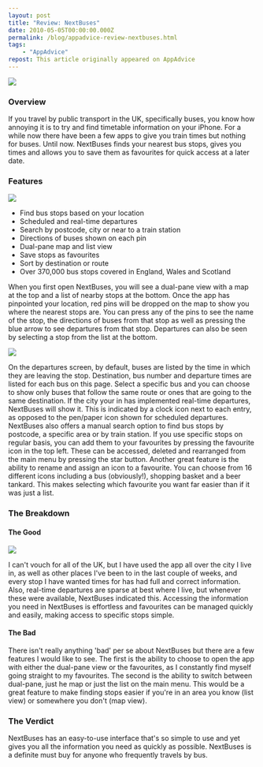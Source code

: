 ```yaml
---
layout: post
title: "Review: NextBuses"
date: 2010-05-05T00:00:00.000Z
permalink: /blog/appadvice-review-nextbuses.html
tags:
    - "AppAdvice"
repost: This article originally appeared on AppAdvice
---
```


![](https://cdn.rknight.me/site/appadvice/f0d6595edb.jpg)

### Overview

If you travel by public transport in the UK, specifically buses, you know how annoying it is to try and find timetable information on your iPhone. For a while now there have been a few apps to give you train times but nothing for buses. Until now. NextBuses finds your nearest bus stops, gives you times and allows you to save them as favourites for quick access at a later date.

### Features

![](https://cdn.rknight.me/site/appadvice/fb4c2e7ab7.jpg)

- Find bus stops based on your location
- Scheduled and real-time departures 
- Search by postcode, city or near to a train station 
- Directions of buses shown on each pin 
- Dual-pane map and list view 
- Save stops as favourites 
- Sort by destination or route 
- Over 370,000 bus stops covered in England, Wales and Scotland 

When you first open NextBuses, you will see a dual-pane view with a map at the top and a list of nearby stops at the bottom. Once the app has pinpointed your location, red pins will be dropped on the map to show you where the nearest stops are. You can press any of the pins to see the name of the stop, the directions of buses from that stop as well as pressing the blue arrow to see departures from that stop. Departures can also be seen by selecting a stop from the list at the bottom. 

![](https://cdn.rknight.me/site/appadvice/6586e3cf87.jpg) 

On the departures screen, by default, buses are listed by the time in which they are leaving the stop. Destination, bus number and departure times are listed for each bus on this page. Select a specific bus and you can choose to show only buses that follow the same route or ones that are going to the same destination. If the city your in has implemented real-time departures, NextBuses will show it. This is indicated by a clock icon next to each entry, as opposed to the pen/paper icon shown for scheduled departures. NextBuses also offers a manual search option to find bus stops by postcode, a specific area or by train station. If you use specific stops on regular basis, you can add them to your favourites by pressing the favourite icon in the top left. These can be accessed, deleted and rearranged from the main menu by pressing the star button. Another great feature is the ability to rename and assign an icon to a favourite. You can choose from 16 different icons including a bus (obviously!), shopping basket and a beer tankard. This makes selecting which favourite you want far easier than if it was just a list.

### The Breakdown

#### The Good

![](https://cdn.rknight.me/site/appadvice/251b7fa588.jpg) 

I can't vouch for all of the UK, but I have used the app all over the city I live in, as well as other places I've been to in the last couple of weeks, and every stop I have wanted times for has had full and correct information. Also, real-time departures are sparse at best where I live, but whenever these were available, NextBuses indicated this. Accessing the information you need in NextBuses is effortless and favourites can be managed quickly and easily, making access to specific stops simple. 

#### The Bad

There isn't really anything 'bad' per se about NextBuses but there are a few features I would like to see. The first is the ability to choose to open the app with either the dual-pane view or the favourites, as I constantly find myself going straight to my favourites. The second is the ability to switch between dual-pane, just he map or just the list on the main menu. This would be a great feature to make finding stops easier if you're in an area you know (list view) or somewhere you don't (map view).

### The Verdict

NextBuses has an easy-to-use interface that's so simple to use and yet gives you all the information you need as quickly as possible. NextBuses is a definite must buy for anyone who frequently travels by bus.
